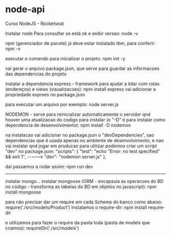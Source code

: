 # node-api
Curso NodeJS - Rocketseat

Instalar node
Para consultar se está ok e exibir versao: 
node -v

npm (gerenciador de pacote) já deve estar instalado tbm, para conferir:
npm -v

executar o comando para inicializar o projeto:
npm init -y

vai gerar o arquivo package.json, que serve para guardar as informacoes das dependencias do projeto

instalar a dependencia express - framework para ajudar a lidar com rotas (endereços) e views (visualizacoes):
npm install express 
vai adicionar a propriedade exprees no package.json

para executar um arquivo por exemplo:
node server.js

NODEMON - serve para reinicializar automaticamente o servidor qnd houver uma atualizacao do codigo
para instalar (o "-D" é para instalar como dependencia de desenvolvimento):
npm install -D nodemon

na instalacao vai adicionar no package.json o "devDependencies", sao dependencias que é usada apenas no ambiente de desenvolvimento, e nao vai instalar qnd jogar em producao
para utilizar podemos criar um script "dev" no package.json:
		  "scripts": {
			"test": "echo \"Error: no test specified\" && exit 1",
----->    	"dev": "nodemon server.js"
			},
			
daí passamos a rodar assim:
npm run dev

--------------------------------------------

instalar mongo...
instalar mongoose (ORM - encapsula as operacoes do BD no código - transforma as tabelas do BD em objetos no javascript):
npm install mongoose

para não precisar dar um require em cada Schema do banco como abaixo:
require('./src/models/Product')
Instalamos o require-dir:
npm install require-dir

e utilizamos para fazer o require da pasta toda (pasta de models que criamos):
requireDir('./src/models')

			
